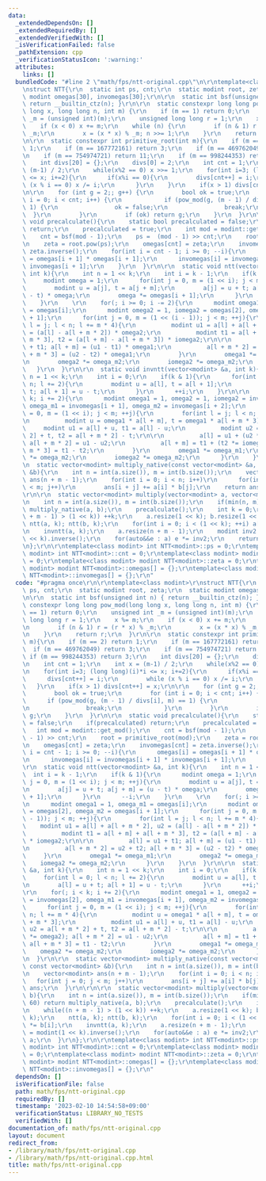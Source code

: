 ```yaml
---
data:
  _extendedDependsOn: []
  _extendedRequiredBy: []
  _extendedVerifiedWith: []
  _isVerificationFailed: false
  _pathExtension: cpp
  _verificationStatusIcon: ':warning:'
  attributes:
    links: []
  bundledCode: "#line 2 \"math/fps/ntt-original.cpp\"\n\r\ntemplate<class modint>\r\
    \nstruct NTT{\r\n  static int ps, cnt;\r\n  static modint root, zeta;\r\n  static\
    \ modint omegas[30], invomegas[30];\r\n\r\n  static int bsf(unsigned int n) {\
    \ return __builtin_ctz(n); }\r\n\r\n  static constexpr long long pow_mod(long\
    \ long x, long long n, int m) {\r\n    if (m == 1) return 0;\r\n    unsigned int\
    \ _m = (unsigned int)(m);\r\n    unsigned long long r = 1;\r\n    x %= m;\r\n\
    \    if (x < 0) x += m;\r\n    while (n) {\r\n        if (n & 1) r = (r * x) %\
    \ _m;\r\n        x = (x * x) % _m; n >>= 1;\r\n    }\r\n    return r;\r\n  }\r\
    \n\r\n  static constexpr int primitive_root(int m){\r\n    if (m == 2) return\
    \ 1;\r\n    if (m == 167772161) return 3;\r\n    if (m == 469762049) return 3;\r\
    \n    if (m == 754974721) return 11;\r\n    if (m == 998244353) return 3;\r\n\
    \    int divs[20] = {};\r\n    divs[0] = 2;\r\n    int cnt = 1;\r\n    int x =\
    \ (m-1) / 2;\r\n    while(x%2 == 0) x >>= 1;\r\n    for(int i=3; (long long)(i)*i\
    \ <= x; i+=2){\r\n      if(x%i == 0){\r\n        divs[cnt++] = i;\r\n        while\
    \ (x % i == 0) x /= i;\r\n      }\r\n    }\r\n    if(x > 1) divs[cnt++] = x;\r\
    \n\r\n    for (int g = 2;; g++) {\r\n        bool ok = true;\r\n        for (int\
    \ i = 0; i < cnt; i++) {\r\n            if (pow_mod(g, (m - 1) / divs[i], m) ==\
    \ 1) {\r\n                ok = false;\r\n                break;\r\n          \
    \  }\r\n        }\r\n        if (ok) return g;\r\n    }\r\n  }\r\n\r\n  static\
    \ void precalculate(){\r\n    static bool precalculated = false;\r\n    if(precalculated)\
    \ return;\r\n    precalculated = true;\r\n    int mod = modint::get_mod();\r\n\
    \    cnt = bsf(mod - 1);\r\n    ps =  (mod - 1) >> cnt;\r\n    root = primitive_root(mod);\r\
    \n    zeta = root.pow(ps);\r\n    omegas[cnt] = zeta;\r\n    invomegas[cnt] =\
    \ zeta.inverse();\r\n    for(int i = cnt - 1; i >= 0; --i){\r\n      omegas[i]\
    \ = omegas[i + 1] * omegas[i + 1];\r\n      invomegas[i] = invomegas[i + 1] *\
    \ invomegas[i + 1];\r\n    }\r\n  }\r\n\r\n  static void ntt(vector<modint> &a,\
    \ int k){\r\n    int n = 1 << k;\r\n    int i = k - 1;\r\n    if(k & 1){\r\n \
    \     modint omega = 1;\r\n      for(int j = 0, m = (1 << i); j < m; ++j){\r\n\
    \        modint u = a[j], t = a[j + m];\r\n        a[j] = u + t; a[j + m] = (u\
    \ - t) * omega;\r\n        omega *= omegas[i + 1];\r\n      }\r\n      --i;\r\n\
    \    }\r\n    \r\n    for(; i >= 0; i -= 2){\r\n      modint omega1 = 1, omega_m1\
    \ = omegas[i];\r\n      modint omega2 = 1, iomega2 = omegas[2], omega_m2 = omegas[i\
    \ + 1];\r\n      for(int j = 0, m = (1 << (i - 1)); j < m; ++j){\r\n        for(int\
    \ l = j; l < n; l += m * 4){\r\n          modint u1 = a[l] + a[l + m * 2], u2\
    \ = (a[l] - a[l + m * 2]) * omega2;\r\n          modint t1 = a[l + m] + a[l +\
    \ m * 3], t2 = (a[l + m] - a[l + m * 3]) * iomega2;\r\n\r\n          a[l] = u1\
    \ + t1; a[l + m] = (u1 - t1) * omega1;\r\n          a[l + m * 2] = u2 + t2; a[l\
    \ + m * 3] = (u2 - t2) * omega1;\r\n        }\r\n        omega1 *= omega_m1;\r\
    \n        omega2 *= omega_m2;\r\n        iomega2 *= omega_m2;\r\n      }\r\n \
    \   }\r\n  }\r\n\r\n  static void invntt(vector<modint> &a, int k){\r\n    int\
    \ n = 1 << k;\r\n    int i = 0;\r\n    if(k & 1){\r\n      for(int l = 0; l <\
    \ n; l += 2){\r\n        modint u = a[l], t = a[l + 1];\r\n        a[l] = u +\
    \ t; a[l + 1] = u - t;\r\n      }\r\n      ++i;\r\n    }\r\n\r\n    for(; i <\
    \ k; i += 2){\r\n      modint omega1 = 1, omega2 = 1, iomega2 = invomegas[2],\
    \ omega_m1 = invomegas[i + 1], omega_m2 = invomegas[i + 2];\r\n      for(int j\
    \ = 0, m = (1 << i); j < m; ++j){\r\n        for(int l = j; l < n; l += m * 4){\r\
    \n          modint u = omega1 * a[l + m], t = omega1 * a[l + m * 3];\r\n     \
    \     modint u1 = a[l] + u, t1 = a[l] - u;\r\n          modint u2 = a[l + m *\
    \ 2] + t, t2 = a[l + m * 2] - t;\r\n\r\n          a[l] = u1 + (u2 *= omega2);\
    \ a[l + m * 2] = u1 - u2;\r\n          a[l + m] = t1 + (t2 *= iomega2); a[l +\
    \ m * 3] = t1 - t2;\r\n        }\r\n        omega1 *= omega_m1;\r\n        omega2\
    \ *= omega_m2;\r\n        iomega2 *= omega_m2;\r\n      }\r\n    }\r\n  }\r\n\r\
    \n  static vector<modint> multiply_native(const vector<modint> &a, const vector<modint>\
    \ &b){\r\n    int n = int(a.size()), m = int(b.size());\r\n    vector<modint>\
    \ ans(n + m - 1);\r\n    for(int i = 0; i < n; i++)\r\n      for(int j = 0; j\
    \ < m; j++)\r\n        ans[i + j] += a[i] * b[j];\r\n    return ans;\r\n  }\r\n\
    \r\n\r\n  static vector<modint> multiply(vector<modint> a, vector<modint> b){\r\
    \n    int n = int(a.size()), m = int(b.size());\r\n    if(min(n, m) <= 60) return\
    \ multiply_native(a, b);\r\n    precalculate();\r\n    int k = 0;\r\n    while((n\
    \ + m - 1) > (1 << k)) ++k;\r\n    a.resize(1 << k); b.resize(1 << k);\r\n   \
    \ ntt(a, k); ntt(b, k);\r\n    for(int i = 0; i < (1 << k); ++i) a[i] *= b[i];\r\
    \n    invntt(a, k);\r\n    a.resize(n + m - 1);\r\n    modint inv2 = modint(1\
    \ << k).inverse();\r\n    for(auto&&e : a) e *= inv2;\r\n    return a;\r\n  }\r\
    \n};\r\n\r\ntemplate<class modint> int NTT<modint>::ps = 0;\r\ntemplate<class\
    \ modint> int NTT<modint>::cnt = 0;\r\ntemplate<class modint> modint NTT<modint>::root\
    \ = 0;\r\ntemplate<class modint> modint NTT<modint>::zeta = 0;\r\ntemplate<class\
    \ modint> modint NTT<modint>::omegas[] = {};\r\ntemplate<class modint> modint\
    \ NTT<modint>::invomegas[] = {};\r\n"
  code: "#pragma once\r\n\r\ntemplate<class modint>\r\nstruct NTT{\r\n  static int\
    \ ps, cnt;\r\n  static modint root, zeta;\r\n  static modint omegas[30], invomegas[30];\r\
    \n\r\n  static int bsf(unsigned int n) { return __builtin_ctz(n); }\r\n\r\n  static\
    \ constexpr long long pow_mod(long long x, long long n, int m) {\r\n    if (m\
    \ == 1) return 0;\r\n    unsigned int _m = (unsigned int)(m);\r\n    unsigned\
    \ long long r = 1;\r\n    x %= m;\r\n    if (x < 0) x += m;\r\n    while (n) {\r\
    \n        if (n & 1) r = (r * x) % _m;\r\n        x = (x * x) % _m; n >>= 1;\r\
    \n    }\r\n    return r;\r\n  }\r\n\r\n  static constexpr int primitive_root(int\
    \ m){\r\n    if (m == 2) return 1;\r\n    if (m == 167772161) return 3;\r\n  \
    \  if (m == 469762049) return 3;\r\n    if (m == 754974721) return 11;\r\n   \
    \ if (m == 998244353) return 3;\r\n    int divs[20] = {};\r\n    divs[0] = 2;\r\
    \n    int cnt = 1;\r\n    int x = (m-1) / 2;\r\n    while(x%2 == 0) x >>= 1;\r\
    \n    for(int i=3; (long long)(i)*i <= x; i+=2){\r\n      if(x%i == 0){\r\n  \
    \      divs[cnt++] = i;\r\n        while (x % i == 0) x /= i;\r\n      }\r\n \
    \   }\r\n    if(x > 1) divs[cnt++] = x;\r\n\r\n    for (int g = 2;; g++) {\r\n\
    \        bool ok = true;\r\n        for (int i = 0; i < cnt; i++) {\r\n      \
    \      if (pow_mod(g, (m - 1) / divs[i], m) == 1) {\r\n                ok = false;\r\
    \n                break;\r\n            }\r\n        }\r\n        if (ok) return\
    \ g;\r\n    }\r\n  }\r\n\r\n  static void precalculate(){\r\n    static bool precalculated\
    \ = false;\r\n    if(precalculated) return;\r\n    precalculated = true;\r\n \
    \   int mod = modint::get_mod();\r\n    cnt = bsf(mod - 1);\r\n    ps =  (mod\
    \ - 1) >> cnt;\r\n    root = primitive_root(mod);\r\n    zeta = root.pow(ps);\r\
    \n    omegas[cnt] = zeta;\r\n    invomegas[cnt] = zeta.inverse();\r\n    for(int\
    \ i = cnt - 1; i >= 0; --i){\r\n      omegas[i] = omegas[i + 1] * omegas[i + 1];\r\
    \n      invomegas[i] = invomegas[i + 1] * invomegas[i + 1];\r\n    }\r\n  }\r\n\
    \r\n  static void ntt(vector<modint> &a, int k){\r\n    int n = 1 << k;\r\n  \
    \  int i = k - 1;\r\n    if(k & 1){\r\n      modint omega = 1;\r\n      for(int\
    \ j = 0, m = (1 << i); j < m; ++j){\r\n        modint u = a[j], t = a[j + m];\r\
    \n        a[j] = u + t; a[j + m] = (u - t) * omega;\r\n        omega *= omegas[i\
    \ + 1];\r\n      }\r\n      --i;\r\n    }\r\n    \r\n    for(; i >= 0; i -= 2){\r\
    \n      modint omega1 = 1, omega_m1 = omegas[i];\r\n      modint omega2 = 1, iomega2\
    \ = omegas[2], omega_m2 = omegas[i + 1];\r\n      for(int j = 0, m = (1 << (i\
    \ - 1)); j < m; ++j){\r\n        for(int l = j; l < n; l += m * 4){\r\n      \
    \    modint u1 = a[l] + a[l + m * 2], u2 = (a[l] - a[l + m * 2]) * omega2;\r\n\
    \          modint t1 = a[l + m] + a[l + m * 3], t2 = (a[l + m] - a[l + m * 3])\
    \ * iomega2;\r\n\r\n          a[l] = u1 + t1; a[l + m] = (u1 - t1) * omega1;\r\
    \n          a[l + m * 2] = u2 + t2; a[l + m * 3] = (u2 - t2) * omega1;\r\n   \
    \     }\r\n        omega1 *= omega_m1;\r\n        omega2 *= omega_m2;\r\n    \
    \    iomega2 *= omega_m2;\r\n      }\r\n    }\r\n  }\r\n\r\n  static void invntt(vector<modint>\
    \ &a, int k){\r\n    int n = 1 << k;\r\n    int i = 0;\r\n    if(k & 1){\r\n \
    \     for(int l = 0; l < n; l += 2){\r\n        modint u = a[l], t = a[l + 1];\r\
    \n        a[l] = u + t; a[l + 1] = u - t;\r\n      }\r\n      ++i;\r\n    }\r\n\
    \r\n    for(; i < k; i += 2){\r\n      modint omega1 = 1, omega2 = 1, iomega2\
    \ = invomegas[2], omega_m1 = invomegas[i + 1], omega_m2 = invomegas[i + 2];\r\n\
    \      for(int j = 0, m = (1 << i); j < m; ++j){\r\n        for(int l = j; l <\
    \ n; l += m * 4){\r\n          modint u = omega1 * a[l + m], t = omega1 * a[l\
    \ + m * 3];\r\n          modint u1 = a[l] + u, t1 = a[l] - u;\r\n          modint\
    \ u2 = a[l + m * 2] + t, t2 = a[l + m * 2] - t;\r\n\r\n          a[l] = u1 + (u2\
    \ *= omega2); a[l + m * 2] = u1 - u2;\r\n          a[l + m] = t1 + (t2 *= iomega2);\
    \ a[l + m * 3] = t1 - t2;\r\n        }\r\n        omega1 *= omega_m1;\r\n    \
    \    omega2 *= omega_m2;\r\n        iomega2 *= omega_m2;\r\n      }\r\n    }\r\
    \n  }\r\n\r\n  static vector<modint> multiply_native(const vector<modint> &a,\
    \ const vector<modint> &b){\r\n    int n = int(a.size()), m = int(b.size());\r\
    \n    vector<modint> ans(n + m - 1);\r\n    for(int i = 0; i < n; i++)\r\n   \
    \   for(int j = 0; j < m; j++)\r\n        ans[i + j] += a[i] * b[j];\r\n    return\
    \ ans;\r\n  }\r\n\r\n\r\n  static vector<modint> multiply(vector<modint> a, vector<modint>\
    \ b){\r\n    int n = int(a.size()), m = int(b.size());\r\n    if(min(n, m) <=\
    \ 60) return multiply_native(a, b);\r\n    precalculate();\r\n    int k = 0;\r\
    \n    while((n + m - 1) > (1 << k)) ++k;\r\n    a.resize(1 << k); b.resize(1 <<\
    \ k);\r\n    ntt(a, k); ntt(b, k);\r\n    for(int i = 0; i < (1 << k); ++i) a[i]\
    \ *= b[i];\r\n    invntt(a, k);\r\n    a.resize(n + m - 1);\r\n    modint inv2\
    \ = modint(1 << k).inverse();\r\n    for(auto&&e : a) e *= inv2;\r\n    return\
    \ a;\r\n  }\r\n};\r\n\r\ntemplate<class modint> int NTT<modint>::ps = 0;\r\ntemplate<class\
    \ modint> int NTT<modint>::cnt = 0;\r\ntemplate<class modint> modint NTT<modint>::root\
    \ = 0;\r\ntemplate<class modint> modint NTT<modint>::zeta = 0;\r\ntemplate<class\
    \ modint> modint NTT<modint>::omegas[] = {};\r\ntemplate<class modint> modint\
    \ NTT<modint>::invomegas[] = {};\r\n"
  dependsOn: []
  isVerificationFile: false
  path: math/fps/ntt-original.cpp
  requiredBy: []
  timestamp: '2023-02-10 14:54:58+09:00'
  verificationStatus: LIBRARY_NO_TESTS
  verifiedWith: []
documentation_of: math/fps/ntt-original.cpp
layout: document
redirect_from:
- /library/math/fps/ntt-original.cpp
- /library/math/fps/ntt-original.cpp.html
title: math/fps/ntt-original.cpp
---
```

